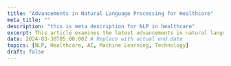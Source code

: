 ```yaml
---
title: "Advancements in Natural Language Processing for Healthcare"
meta_title: ""
description: "this is meta description for NLP in healthcare"
excerpt: This article examines the latest advancements in natural language processing and their applications in the healthcare industry.
data: 2024-03-30T05:00:00Z # Replace with actual end date
topics: [NLP, Healthcare, AI, Machine Learning, Technology]
draft: false
---
```

